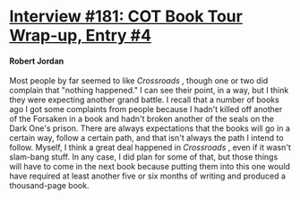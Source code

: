 # [Interview #181: COT Book Tour Wrap-up, Entry #4](https://www.theoryland.com/intvmain.php?i=181#4)

#### Robert Jordan

Most people by far seemed to like
*Crossroads*
, though one or two did complain that "nothing happened." I can see their point, in a way, but I think they were expecting another grand battle. I recall that a number of books ago I got some complaints from people because I hadn't killed off another of the Forsaken in a book and hadn't broken another of the seals on the Dark One's prison. There are always expectations that the books will go in a certain way, follow a certain path, and that isn't always the path I intend to follow. Myself, I think a great deal happened in
*Crossroads*
, even if it wasn't slam-bang stuff. In any case, I did plan for some of that, but those things will have to come in the next book because putting them into this one would have required at least another five or six months of writing and produced a thousand-page book.

